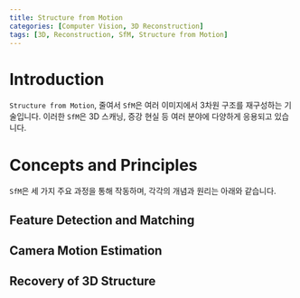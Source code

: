 ```yaml
---
title: Structure from Motion
categories: [Computer Vision, 3D Reconstruction]
tags: [3D, Reconstruction, SfM, Structure from Motion]
---
```


# Introduction
`Structure from Motion`, 줄여서 `SfM`은 여러 이미지에서 3차원 구조를 재구성하는 기술입니다. 이러한 `SfM`은 3D 스캐닝, 증강 현실 등 여러 분야에 다양하게 응용되고 있습니다.

# Concepts and Principles
`SfM`은 세 가지 주요 과정을 통해 작동하며, 각각의 개념과 원리는 아래와 같습니다.

## Feature Detection and Matching

## Camera Motion Estimation

## Recovery of 3D Structure